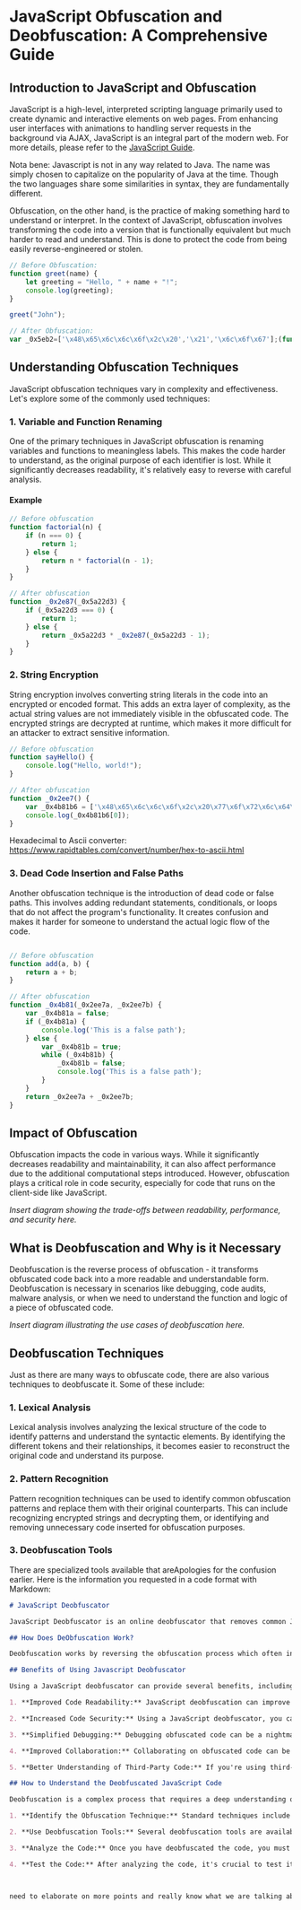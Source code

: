# JavaScript Obfuscation and Deobfuscation: A Comprehensive Guide

## Introduction to JavaScript and Obfuscation

JavaScript is a high-level, interpreted scripting language primarily used to create dynamic and interactive elements on web pages. From enhancing user interfaces with animations to handling server requests in the background via AJAX, JavaScript is an integral part of the modern web. For more details, please refer to the [JavaScript Guide](https://developer.mozilla.org/en-US/docs/Web/JavaScript/Guide).

Nota bene: Javascript is not in any way related to Java. The name was simply chosen to capitalize on the popularity of Java at the time. Though the two languages share some similarities in syntax, they are fundamentally different. 

Obfuscation, on the other hand, is the practice of making something hard to understand or interpret. In the context of JavaScript, obfuscation involves transforming the code into a version that is functionally equivalent but much harder to read and understand. This is done to protect the code from being easily reverse-engineered or stolen.

```javascript
// Before Obfuscation:
function greet(name) {
    let greeting = "Hello, " + name + "!";
    console.log(greeting);
}

greet("John");

// After Obfuscation:
var _0x5eb2=['\x48\x65\x6c\x6c\x6f\x2c\x20','\x21','\x6c\x6f\x67'];(function(_0x2e8f05,_0x5eb293){var _0x4a2acc=function(_0x4f5c22){while(--_0x4f5c22){_0x2e8f05['\x70\x75\x73\x68'](_0x2e8f05['\x73\x68\x69\x66\x74']());}};_0x4a2acc(++_0x5eb293);}(_0x5eb2,0x1b3));var _0x4a2a=function(_0x2e8f05,_0x5eb293){_0x2e8f05=_0x2e8f05-0x0;var _0x4a2acc=_0x5eb2[_0x2e8f05];return _0x4a2acc;};function _0x4f5c22(_0x4a2a2c){var _0x2e8f05=_0x4a2a('\x30')+_0x4a2a2c+_0x4a2a('\x31');console[_0x4a2a('\x32')](_0x2e8f05);}_0x4f5c22('\x4a\x6f\x68\x6e');
```

## Understanding Obfuscation Techniques

JavaScript obfuscation techniques vary in complexity and effectiveness. Let's explore some of the commonly used techniques:

### 1. Variable and Function Renaming

One of the primary techniques in JavaScript obfuscation is renaming variables and functions to meaningless labels. This makes the code harder to understand, as the original purpose of each identifier is lost. While it significantly decreases readability, it's relatively easy to reverse with careful analysis.

#### Example
```javascript
// Before obfuscation
function factorial(n) {
    if (n === 0) {
        return 1;
    } else {
        return n * factorial(n - 1);
    }
}

// After obfuscation
function _0x2e87(_0x5a22d3) {
    if (_0x5a22d3 === 0) {
        return 1;
    } else {
        return _0x5a22d3 * _0x2e87(_0x5a22d3 - 1);
    }
}
```

### 2. String Encryption

String encryption involves converting string literals in the code into an encrypted or encoded format. This adds an extra layer of complexity, as the actual string values are not immediately visible in the obfuscated code. The encrypted strings are decrypted at runtime, which makes it more difficult for an attacker to extract sensitive information.

```javascript
// Before obfuscation
function sayHello() {
    console.log("Hello, world!");
}

// After obfuscation
function _0x2ee7() {
    var _0x4b81b6 = ['\x48\x65\x6c\x6c\x6f\x2c\x20\x77\x6f\x72\x6c\x64\x21'];
    console.log(_0x4b81b6[0]);
}

```

Hexadecimal to Ascii converter: https://www.rapidtables.com/convert/number/hex-to-ascii.html


### 3. Dead Code Insertion and False Paths

Another obfuscation technique is the introduction of dead code or false paths. This involves adding redundant statements, conditionals, or loops that do not affect the program's functionality. It creates confusion and makes it harder for someone to understand the actual logic flow of the code.

```javascript

// Before obfuscation
function add(a, b) {
    return a + b;
}

// After obfuscation
function _0x4b81(_0x2ee7a, _0x2ee7b) {
    var _0x4b81a = false;
    if (_0x4b81a) {
        console.log('This is a false path');
    } else {
        var _0x4b81b = true;
        while (_0x4b81b) {
            _0x4b81b = false;
            console.log('This is a false path');
        }
    }
    return _0x2ee7a + _0x2ee7b;
}
```

## Impact of Obfuscation

Obfuscation impacts the code in various ways. While it significantly decreases readability and maintainability, it can also affect performance due to the additional computational steps introduced. However, obfuscation plays a critical role in code security, especially for code that runs on the client-side like JavaScript.

*Insert diagram showing the trade-offs between readability, performance, and security here.*

## What is Deobfuscation and Why is it Necessary

Deobfuscation is the reverse process of obfuscation - it transforms obfuscated code back into a more readable and understandable form. Deobfuscation is necessary in scenarios like debugging, code audits, malware analysis, or when we need to understand the function and logic of a piece of obfuscated code.

*Insert diagram illustrating the use cases of deobfuscation here.*

## Deobfuscation Techniques

Just as there are many ways to obfuscate code, there are also various techniques to deobfuscate it. Some of these include:

### 1. Lexical Analysis

Lexical analysis involves analyzing the lexical structure of the code to identify patterns and understand the syntactic elements. By identifying the different tokens and their relationships, it becomes easier to reconstruct the original code and understand its purpose.

### 2. Pattern Recognition

Pattern recognition techniques can be used to identify common obfuscation patterns and replace them with their original counterparts. This can include recognizing encrypted strings and decrypting them, or identifying and removing unnecessary code inserted for obfuscation purposes.

### 3. Deobfuscation Tools

There are specialized tools available that areApologies for the confusion earlier. Here is the information you requested in a code format with Markdown:

```markdown
# JavaScript Deobfuscator

JavaScript Deobfuscator is an online deobfuscator that removes common JavaScript obfuscation techniques. It is aimed to help developers understand obfuscated and potentially malicious JavaScript Code. Deobfuscation can also be used as an investigative technique to help find vulnerabilities in software. Deobfuscators are often used to unpack, clean, and rewrite source code, freeing up intermediate and late-stage compilation. Many developers use it to investigate, reverse-engineer code, or analyze other developers' code【20†source】.

## How Does DeObfuscation Work?

Deobfuscation works by reversing the obfuscation process which often involves several layers of obfuscation to disguise the meaning of the code. Some of this obfuscation is caused by "minification," which is the act of decreasing the total byte count of your source as much as feasible for space reasons. This involves reducing variables to one character IDs and converting phrases such as true to something shorter but comparable like "!0"【21†source】.

## Benefits of Using Javascript Deobfuscator

Using a JavaScript deobfuscator can provide several benefits, including:

1. **Improved Code Readability:** JavaScript deobfuscation can improve the readability of the code, making it easier to understand and modify.

2. **Increased Code Security:** Using a JavaScript deobfuscator, you can reverse the obfuscation process and identify any vulnerabilities or exploits that may have been hidden in the code.

3. **Simplified Debugging:** Debugging obfuscated code can be a nightmare, but a JavaScript deobfuscator can simplify the process.

4. **Improved Collaboration:** Collaborating on obfuscated code can be challenging, but a JavaScript deobfuscator can help make it easier.

5. **Better Understanding of Third-Party Code:** If you're using third-party libraries or frameworks in your project, you may encounter obfuscated code you did not write yourself. By using a JavaScript deobfuscator, you can better understand the code and ensure that it is safe to use in your project【22†source】.

## How to Understand the Deobfuscated JavaScript Code

Deobfuscation is a complex process that requires a deep understanding of JavaScript and obfuscation techniques. Here are the steps to follow to understand the deobfuscated JavaScript code:

1. **Identify the Obfuscation Technique:** Standard techniques include encoding, encryption, and string manipulation. Once you know the technique used, you can use a tool or manual techniques to reverse the process.

2. **Use Deobfuscation Tools:** Several deobfuscation tools are available online, including JSNice, Unminify, and JS-Beautifier.

3. **Analyze the Code:** Once you have deobfuscated the code, you must analyze it to understand its intent.

4. **Test the Code:** After analyzing the code, it's crucial to test it to ensure it doesn't carry out any malicious activities【23†source】.



need to elaborate on more points and really know what we are talking about. 